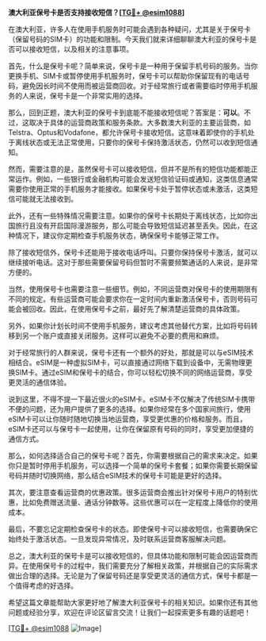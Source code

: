 **澳大利亚保号卡是否支持接收短信？[[TG💪+ @esim1088](https://t.me/s/esim1088)]**

在澳大利亚，许多人在使用手机服务时可能会遇到各种疑问，尤其是关于保号卡（保留号码的SIM卡）的功能和限制。今天我们就来详细聊聊澳大利亚的保号卡是否可以接收短信，以及相关的注意事项。

首先，什么是保号卡呢？简单来说，保号卡是一种用于保留手机号码的服务。当你更换手机、SIM卡或暂停使用手机服务时，保号卡可以帮助你保留现有的电话号码，避免因长时间不使用而被运营商回收。对于经常旅行或者需要临时停用手机服务的人来说，保号卡是一个非常实用的选择。

那么，回到正题，澳大利亚的保号卡到底能不能接收短信呢？答案是：**可以**。不过，这取决于具体的运营商政策和服务条款。大多数澳大利亚的主要运营商，如Telstra、Optus和Vodafone，都允许保号卡接收短信。这意味着即使你的手机处于离线状态或无法正常使用，只要你的保号卡保持激活状态，仍然可以收到短信通知。

然而，需要注意的是，虽然保号卡可以接收短信，但并不是所有的短信功能都能正常运作。例如，一些银行或金融机构可能会发送短信验证码或通知，这类信息通常需要你使用正常的手机服务才能接收。如果保号卡处于暂停状态或未激活，这类短信可能就无法接收到。

此外，还有一些特殊情况需要注意。如果你的保号卡长期处于离线状态，比如你出国旅行且没有开启国际漫游服务，那么可能会导致短信延迟甚至丢失。因此，在这种情况下，建议你定期检查手机服务状态，确保保号卡能够正常工作。

除了接收短信外，保号卡还能用于接收电话呼叫。只要你保持保号卡激活，就可以继续接听电话。这对于那些需要保留号码但暂时不需要频繁通话的人来说，是非常方便的。

当然，使用保号卡也需要注意一些细节。例如，不同运营商对保号卡的使用期限有不同的规定。有些运营商可能会要求你在一定时间内重新激活保号卡，否则号码可能会被回收。因此，在使用保号卡之前，最好先了解清楚运营商的具体政策。

另外，如果你计划长时间不使用手机服务，建议考虑其他替代方案，比如将号码转移到另一个账户或直接关闭服务。这样可以避免不必要的费用和麻烦。

对于经常旅行的人群来说，保号卡还有一个额外的好处，那就是可以与eSIM技术相结合。eSIM是一种虚拟SIM卡，可以直接通过网络下载到设备中，无需物理更换SIM卡。通过eSIM和保号卡的结合，你可以轻松切换不同的网络运营商，享受更灵活的通信体验。

说到这里，不得不提一下最近很火的eSIM卡。eSIM卡不仅解决了传统SIM卡携带不便的问题，还为用户提供了更多的选择。如果你经常在多个国家间旅行，使用eSIM卡可以让你随时随地切换当地运营商，享受更优惠的价格和服务。而且，eSIM卡还可以与保号卡一起使用，让你在保留原有号码的同时，享受更加便捷的通信方式。

那么，如何选择适合自己的保号卡呢？首先，你需要根据自己的需求来决定。如果你只是暂时停用手机服务，可以选择一个简单的保号卡套餐；如果你需要长期保留号码并随时切换网络，那么结合eSIM技术的保号卡可能是更好的选择。

其次，要注意查看运营商的优惠政策。很多运营商会推出针对保号卡用户的特别优惠，比如免费赠送流量、通话分钟数等。这些优惠可以在一定程度上降低你的使用成本。

最后，不要忘记定期检查保号卡的状态。即使保号卡可以接收短信，也需要确保它始终处于激活状态。一旦发现异常情况，及时联系运营商客服解决问题。

总之，澳大利亚的保号卡是可以接收短信的，但具体功能和限制可能会因运营商而异。在使用保号卡的过程中，我们需要充分了解相关政策，并根据自己的实际需求做出合理的选择。无论是为了保留号码还是享受更灵活的通信方式，保号卡都是一个值得考虑的好选择。

希望这篇文章能帮助大家更好地了解澳大利亚保号卡的相关知识。如果你还有其他问题或经验分享，欢迎在评论区留言交流！让我们一起探索更多有趣的话题吧！

[[TG💪+ @esim1088](https://t.me/s/esim1088) ![Image](https://i.postimg.cc/4NQfJmqS/Snipaste-2025-05-13-00-14-12.png)]